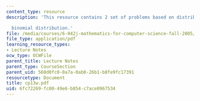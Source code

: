 ```yaml
---
content_type: resource
description: 'This resource contains 2 set of problems based on distribution and density,

  binomial distribution.'
file: /media/courses/6-042j-mathematics-for-computer-science-fall-2005/6fc72269fc0049e6b854c7ace0967534_cp13w.pdf
file_type: application/pdf
learning_resource_types:
- Lecture Notes
ocw_type: OCWFile
parent_title: Lecture Notes
parent_type: CourseSection
parent_uid: 560d0fc0-0a7a-0ab0-26b1-b8fe9fc17391
resourcetype: Document
title: cp13w.pdf
uid: 6fc72269-fc00-49e6-b854-c7ace0967534
---
```

